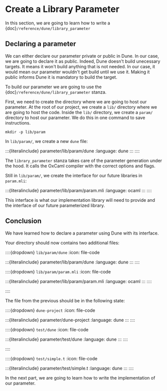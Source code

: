 # Create a Library Parameter

In this section, we are going to learn how to write a
{doc}`/reference/dune/library_parameter`

## Declaring a parameter

We can either declare our parameter private or public in Dune. In our case, we
are going to declare it as public. Indeed, Dune doesn't build unecessary
targets. It means it won't build anything that is not needed. In our case, it
would mean our parameter wouldn't get build until we use it. Making it public
informs Dune it is mandatory to build the target.

To build our parameter we are going to use the
{doc}`/reference/dune/library_parameter` stanza.

First, we need to create the directory where we are going to host our
parameter. At the root of our project, we create a `lib/` directory where we
are going to host the code. Inside the `lib/` directory, we create a `param/`
directory to host our parameter. We do this in one command to save
instructions.

```{code-block} shell
mkdir -p lib/param
```

In `lib/param/`, we create a new `dune` file:

:::{literalinclude} parameter/lib/param/dune
:language: dune
:::
::::

The `library_parameter` stanza takes care of the parameter generation under the
hood. It calls the OxCaml compiler with the correct options and flags.

Still in `lib/param/`, we create the interface for our future libraries in `param.mli`:

:::{literalinclude} parameter/lib/param/param.mli
:language: ocaml
:::
::::

This interface is what our implementation library will need to provide and the
interface of our future parameterized library. 

## Conclusion

We have learned how to declare a parameter using Dune with its interface.

Your directory should now contains two additional files:

::::{dropdown} `lib/param/dune`
:icon: file-code

:::{literalinclude} parameter/lib/param/dune
:language: dune
:::
::::

::::{dropdown} `lib/param/param.mli`
:icon: file-code

:::{literalinclude} parameter/lib/param/param.mli
:language: ocaml
:::
::::

::::

The file from the previous should be in the following state:

::::{dropdown} `dune-project`
:icon: file-code

:::{literalinclude} parameter/dune-project
:language: dune
:::
::::

::::{dropdown} `test/dune`
:icon: file-code

:::{literalinclude} parameter/test/dune
:language: dune
:::
::::

::::

::::{dropdown} `test/simple.t`
:icon: file-code

:::{literalinclude} parameter/test/simple.t
:language: dune
:::
::::

In the next part, we are going to learn how to write the implementation of our
parameter.

